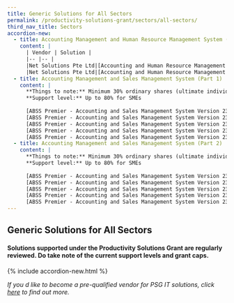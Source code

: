 ```yaml
---
title: Generic Solutions for All Sectors
permalink: /productivity-solutions-grant/sectors/all-sectors/
third_nav_title: Sectors
accordion-new:
  - title: Accounting Management and Human Resource Management System (HRMS)
    content: |
      | Vendor | Solution |
      |-- |-- |
      |Net Solutions Pte Ltd|[Accounting and Human Resource Management Version 3.0 - Package A (10 Users)](/productivity-solutions-grant/solutionrepo/solution1){:target="_blank"}|
      |Net Solutions Pte Ltd|[Accounting and Human Resource Management Version 3.0 - Package B (20 Users)](/productivity-solutions-grant/solutionrepo/solution1){:target="_blank"}|
  - title: Accounting Management and Sales Management System (Part 1)
    content: |
      **Things to note:** Minimum 30% ordinary shares (ultimate individual ownership) held directly/indirectly by Singaporean/PR<br>
      **Support level:** Up to 80% for SMEs
      
      [ABSS Premier - Accounting and Sales Management System Version 23 - Package A with onsite training (1 user)](/productivity-solutions-grant/solutionrepo/solution1){:target="_blank"}<br>      
      [ABSS Premier - Accounting and Sales Management System Version 23 - Package B with onsite training (3 users)](/productivity-solutions-grant/solutionrepo/solution1){:target="_blank"}<br>      
      [ABSS Premier - Accounting and Sales Management System Version 23 - Package C (1 user)](/productivity-solutions-grant/solutionrepo/solution1){:target="_blank"}<br>      
      [ABSS Premier - Accounting and Sales Management System Version 23 - Package D (3 users)](/productivity-solutions-grant/solutionrepo/solution1){:target="_blank"}<br>      
      [ABSS Premier - Accounting and Sales Management System Version 23 - Package E with onsite training and remote access (1 user)](/productivity-solutions-grant/solutionrepo/solution1){:target="_blank"}
  - title: Accounting Management and Sales Management System (Part 2)
    content: |
      **Things to note:** Minimum 30% ordinary shares (ultimate individual ownership) held directly/indirectly by Singaporean/PR<br>
      **Support level:** Up to 80% for SMEs
      
      [ABSS Premier - Accounting and Sales Management System Version 23 - Package A with onsite training (1 user)](/productivity-solutions-grant/solutionrepo/solution1){:target="_blank"}<br>      
      [ABSS Premier - Accounting and Sales Management System Version 23 - Package B with onsite training (3 users)](/productivity-solutions-grant/solutionrepo/solution1){:target="_blank"}<br>      
      [ABSS Premier - Accounting and Sales Management System Version 23 - Package C (1 user)](/productivity-solutions-grant/solutionrepo/solution1){:target="_blank"}<br>      
      [ABSS Premier - Accounting and Sales Management System Version 23 - Package D (3 users)](/productivity-solutions-grant/solutionrepo/solution1){:target="_blank"}<br>      
      [ABSS Premier - Accounting and Sales Management System Version 23 - Package E with onsite training and remote access (1 user)](/productivity-solutions-grant/solutionrepo/solution1){:target="_blank"}    
---
```


## Generic Solutions for All Sectors

#### Solutions supported under the Productivity Solutions Grant are regularly reviewed. Do take note of the current support levels and grant caps.

{% include accordion-new.html %}

*If you d like to become a pre-qualified vendor for PSG IT solutions, click <a target='_blank' href='https://www.imda.gov.sg/icmvendors' >here</a> to find out more.*

